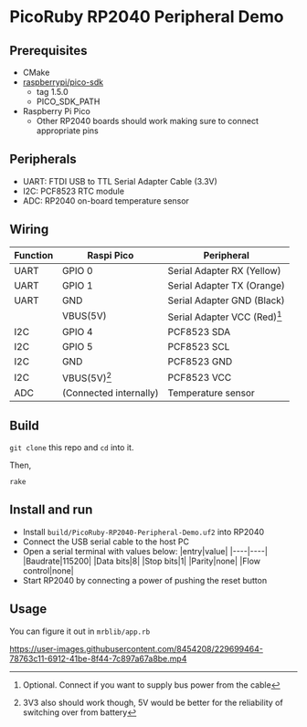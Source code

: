 # PicoRuby RP2040 Peripheral Demo

## Prerequisites

- CMake
- [raspberrypi/pico-sdk](https://github.com/raspberrypi/pico-sdk)
  - tag 1.5.0
  - PICO_SDK_PATH
- Raspberry Pi Pico
  - Other RP2040 boards should work making sure to connect appropriate pins

## Peripherals

- UART: FTDI USB to TTL Serial Adapter Cable (3.3V)
- I2C: PCF8523 RTC module
- ADC: RP2040 on-board temperature sensor

## Wiring

|Function|Raspi Pico|Peripheral|
|----|---------------|----------|
|UART|GPIO 0|Serial Adapter RX (Yellow)|
|UART|GPIO 1|Serial Adapter TX (Orange)|
|UART|GND|Serial Adapter GND (Black)|
||VBUS(5V)|Serial Adapter VCC (Red)[^1]|
|I2C|GPIO 4|PCF8523 SDA|
|I2C|GPIO 5|PCF8523 SCL|
|I2C|GND|PCF8523 GND|
|I2C|VBUS(5V)[^2]|PCF8523 VCC|
|ADC|(Connected internally)|Temperature sensor|

[^1]: Optional. Connect if you want to supply bus power from the cable

[^2]: 3V3 also should work though, 5V would be better for the reliability of switching over from battery


## Build

`git clone` this repo and `cd` into it.

Then,

```console
rake
```

## Install and run

- Install `build/PicoRuby-RP2040-Peripheral-Demo.uf2` into RP2040
- Connect the USB serial cable to the host PC
- Open a serial terminal with values below:
    |entry|value|
    |----|----|
    |Baudrate|115200|
    |Data bits|8|
    |Stop bits|1|
    |Parity|none|
    |Flow control|none|
- Start RP2040 by connecting a power of pushing the reset button

## Usage

You can figure it out in `mrblib/app.rb`

https://user-images.githubusercontent.com/8454208/229699464-78763c11-6912-41be-8f44-7c897a67a8be.mp4
